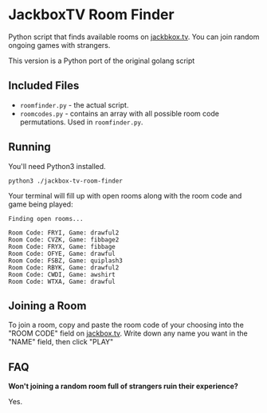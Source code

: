 # JackboxTV Room Finder

Python script that finds available rooms on [jackbkox.tv](https://jackbox.tv/). You can join random ongoing games with strangers.

This version is a Python port of the original golang script

## Included Files

- `roomfinder.py` - the actual script.
- `roomcodes.py` - contains an array with all possible room code permutations. Used in `roomfinder.py`.

## Running

You'll need Python3 installed. 

```
python3 ./jackbox-tv-room-finder
```

Your terminal will fill up with open rooms along with the room code and game being played:

```
Finding open rooms...

Room Code: FRYI, Game: drawful2
Room Code: CVZK, Game: fibbage2
Room Code: FRYX, Game: fibbage
Room Code: OFYE, Game: drawful
Room Code: FSBZ, Game: quiplash3
Room Code: RBYK, Game: drawful2
Room Code: CWDI, Game: awshirt
Room Code: WTXA, Game: drawful
```

## Joining a Room

To join a room, copy and paste the room code of your choosing into the "ROOM CODE" field on [jackbox.tv](https://jackbox.tv/). Write down any name you want in the "NAME" field, then click "PLAY"

## FAQ 

**Won't joining a random room full of strangers ruin their experience?**

Yes.
